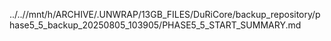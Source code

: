 ../..//mnt/h/ARCHIVE/.UNWRAP/13GB_FILES/DuRiCore/backup_repository/phase5_5_backup_20250805_103905/PHASE5_5_START_SUMMARY.md